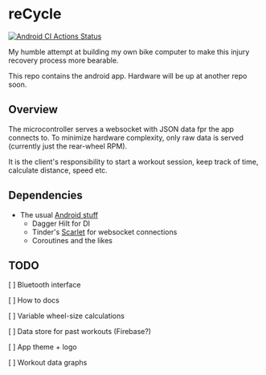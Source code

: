 # reCycle

[![Android CI Actions Status](https://github.com/torvarun/bike-computer/workflows/Android%20CI/badge.svg)](https://github.com/torvarun/bike-computer/workflows/Android%20CI/badge.svg)

My humble attempt at building my own bike computer to make this injury recovery process more bearable.

This repo contains the android app. Hardware will be up at another repo soon.

## Overview

The microcontroller serves a websocket with JSON data fpr the app connects to. To minimize hardware complexity, only raw data is served (currently just the rear-wheel RPM).

It is the client's responsibility to start a workout session, keep track of time, calculate distance, speed etc.

## Dependencies

- The usual [Android stuff](./app/build.gradle)
    - Dagger Hilt for DI
    - Tinder's [Scarlet](https://github.com/Tinder/Scarlet) for websocket connections
    - Coroutines and the likes

## TODO
[ ] Bluetooth interface

[ ] How to docs

[ ] Variable wheel-size calculations

[ ] Data store for past workouts (Firebase?)

[ ] App theme + logo

[ ] Workout data graphs
